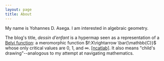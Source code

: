 ```yaml
---
layout: page
title: About
---
```

My name is Yohannes D. Asega. I am interested in algebraic geometry. 

The blog's title, _dessin d’enfant_ is a hypermap seen as a representation of a [Belyi
function](https://en.wikipedia.org/wiki/Belyi's_theorem#Belyi_functions): a meromorphic function $f:X\rightarrow \bar{\mathbb{C}}$ whose
only critical values are 0, 1, and $\infty$. [[ncatlab]](https://ncatlab.org/nlab/show/child's+drawing). It also means "child's drawing"--analogous to my attempt at navigating mathematics.
